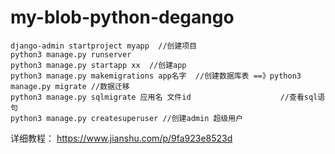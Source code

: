 # my-blob-python-degango
```
django-admin startproject myapp  //创建项目
python3 manage.py runserver 
python3 manage.py startapp xx  //创建app
python3 manage.py makemigrations app名字  //创建数据库表 ==》python3 manage.py migrate //数据迁移
python3 manage.py sqlmigrate 应用名 文件id                    //查看sql语句
python3 manage.py createsuperuser //创建admin 超级用户
```

详细教程：
https://www.jianshu.com/p/9fa923e8523d
